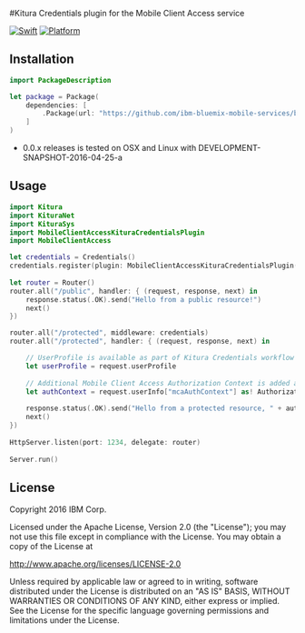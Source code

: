 #Kitura Credentials plugin for the Mobile Client Access service

[![Swift][swift-badge]][swift-url]
[![Platform][platform-badge]][platform-url]

[swift-badge]: https://img.shields.io/badge/Swift-3.0-orange.svg
[swift-url]: https://swift.org
[platform-badge]: https://img.shields.io/badge/Platforms-OS%20X%20--%20Linux-lightgray.svg
[platform-url]: https://swift.org

## Installation

```swift
import PackageDescription

let package = Package(
    dependencies: [
        .Package(url: "https://github.com/ibm-bluemix-mobile-services/bms-mca-kitura-credentials-plugin.git", majorVersion: 0, minor: 0)
    ]
)
```

* 0.0.x releases is tested on OSX and Linux with DEVELOPMENT-SNAPSHOT-2016-04-25-a

## Usage

```swift
import Kitura
import KituraNet
import KituraSys
import MobileClientAccessKituraCredentialsPlugin
import MobileClientAccess

let credentials = Credentials()
credentials.register(plugin: MobileClientAccessKituraCredentialsPlugin())
		
let router = Router()
router.all("/public", handler: { (request, response, next) in
	response.status(.OK).send("Hello from a public resource!")
	next()
})

router.all("/protected", middleware: credentials)
router.all("/protected", handler: { (request, response, next) in

	// UserProfile is available as part of Kitura Credentials workflow
	let userProfile = request.userProfile
	
	// Additional Mobile Client Access Authorization Context is added after successful authorization token validation
	let authContext = request.userInfo["mcaAuthContext"] as! AuthorizationContext
	
	response.status(.OK).send("Hello from a protected resource, " + authContext.userIdentity!.id)
	next()
})
		
HttpServer.listen(port: 1234, delegate: router)
		
Server.run()
```

## License

Copyright 2016 IBM Corp.

Licensed under the Apache License, Version 2.0 (the "License");
you may not use this file except in compliance with the License.
You may obtain a copy of the License at

http://www.apache.org/licenses/LICENSE-2.0

Unless required by applicable law or agreed to in writing, software
distributed under the License is distributed on an "AS IS" BASIS,
WITHOUT WARRANTIES OR CONDITIONS OF ANY KIND, either express or implied.
See the License for the specific language governing permissions and
limitations under the License.

